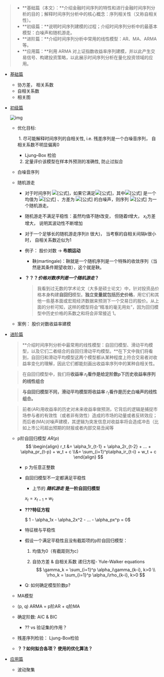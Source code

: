 > - **基础篇（本文）：**介绍金融时间序列的特性和进行金融时间序列分析的目的；解释时间序列分析中的核心概念：序列相关性（又称自相关性）。
> - **初级篇：**说明时间序列建模的过程；介绍时间序列分析中的最基本模型：白噪声和随机游走。
> - **进阶篇：**介绍时间序列分析中常用的线性模型：AR、MA、ARMA 等。
> - **应用篇：**利用 ARMA 对上证指数收益率序列建模，并以此产生交易信号、构建投资策略，以此展示时间序列分析在量化投资领域的应用。

- [基础篇](https://zhuanlan.zhihu.com/p/38320827)

  - 协方差， 相关系数
  - 自相关系数
  - 相关图

- [初级篇](https://zhuanlan.zhihu.com/p/38321845)

  ![img](D:\笔记\时序分析\金融序列分析-notes.assets\v2-1b4d3ff8b067ad9a81eec01323949e56_720w-16293409148442.jpg)

  - 优化目标:

    ​	1. 尽可能解释时间序列的自相关性, i.e. 残差序列是一个白噪音序列， 自相关系数不明显偏离0

    - Ljung–Box 检验

    2. 定量评价该模型在样本外预测的准确性, 防止过拟合

  - 白噪音序列

  - 随机游走

    - 对于时间序列 ![[公式]](https://www.zhihu.com/equation?tex=%5C%7Bx_t%5C%7D)，如果它满足![[公式]](https://www.zhihu.com/equation?tex=x_t%3Dx_%7Bt-1%7D%2Bw_t)，其中![[公式]](https://www.zhihu.com/equation?tex=w_t) 是一个均值为 ![[公式]](https://www.zhihu.com/equation?tex=0) 、方差为 ![[公式]](https://www.zhihu.com/equation?tex=%5Csigma%5E2) 的白噪声，则序列 ![[公式]](https://www.zhihu.com/equation?tex=%5C%7Bx_t%5C%7D) 为一个随机游走。

    - 随机游走不满足平稳性：虽然均值不随t改变， 但随着t增大， $x_t$方差增大， 说明其波动性不断增加

    - 对于一个足够长的随机游走序列(t 很大)， 当考察的自相关间隔k很小时， 自相关系数近似为1

    - 例子： 股价对数 -> **布朗运动**

      - 鞅(martingale)：鞅就是一个随机序列是一个特殊的收敛序列（当然是其条件期望收敛），这个就是鞅。

    - **？？？*价格对数序列是一个随机游走*？**

      > 我看到过无数的学术论文（大多是硕士论文）中，针对投资品价格本身构建**自回归**模型。**独立变量就包括历史价格**，用它们和其他一些基本面或宏观经济数据来预测下一个交易日的股价。从上面的分析可知，这样的模型将会“精准的毫无用处”，因为回归模型中历史价格的系数之和将会非常接近 1。

  

  - 案例： 股价对数收益率建模

- [进阶篇](https://zhuanlan.zhihu.com/p/38322333)

  > **介绍时间序列分析中最常用的线性模型：自回归模型、滑动平均模型，以及它们二者结合的自回归滑动平均模型。**在下文中我们将看到，自回归和滑动平均模型这两个模型都从某种程度上符合交易者对收益率变化的理解，因此它们都能刻画出收益率序列中的某种自相关性。

  > 在自回归模型中，我们将**收益率 $r_t$看作是给定阶数p下历史收益率序列的线性组合**

  > **与自回归模型不同，滑动平均模型将收益率** $r_t$**看作是历史白噪声的线性组合。**

  > 前者(AR)用收益率的历史对未来收益率做预测，它背后的逻辑是捕捉市场参与者的有效性（或者非有效性）造成的市场的动量或者反转效应；而后者(MA)对噪声建模，其逻辑为突发信息对收益率将会造成冲击（比如上市公司超出预期的财报或者内部交易丑闻等

  - p阶自回归模型 $AR(p)$
    $$
    \begin{align}
    r_t &= \alpha_1r_{t-1} + \alpha_2r_{t-2} + ... + \alpha_pr_{t-p} + w_t + c
    \\&= \sum_{i=1}^p\alpha_ir_{t-i} + w_t + c
    \end{align}
    $$

    - p 为任意正整数

    - 自回归模型不一定都满足平稳性

      - 上节的 ***随机游走*** **是一阶自回归模型**

      $x_t = x_{t-1} + w_t$

    - **???特征方程**

      $ 1 - \alpha_1x - \alpha_2x^2 - ... - \alpha_px^p = 0$

    - 特征根与平稳性

    - 假设一个满足平稳性且没有截距项的p阶自回归模型：

      1. 均值为0（有截距则为c）

      2. 自协方差 & 自相关系数 递归方程- Yule-Walker equations
         $$
         \gamma_k = \sum_{i=1}^p \alpha_i\gamma_{k-i}, k>0 
         \\ \rho_k = \sum_{i=1}^p \alpha_i\rho_{k-i}, k>0
         $$
         

    - Q: 如何确定模型阶数p?

  - MA模型

  - (p, q) ARMA = p阶AR + q阶MA

  - 确定阶数: AIC & BIC

    - ?? vs 验证集的作用？

  - 残差序列检验： Ljung-Box检验

  - **？？如何拟合各项？ 使用的优化算法？**

- [应用篇](https://zhuanlan.zhihu.com/p/38322638)

  - 波动聚集

  

